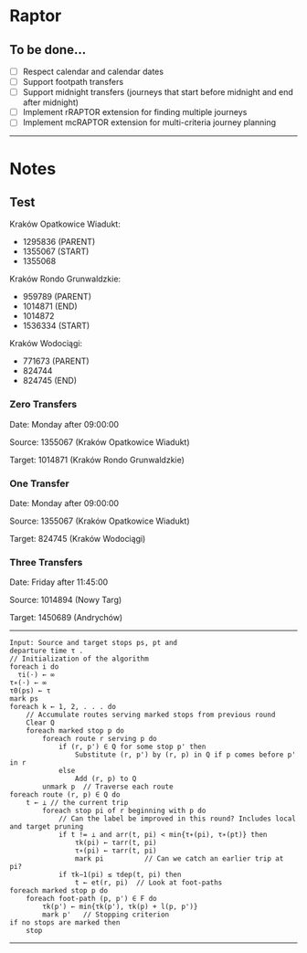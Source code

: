 # Raptor

## To be done...

- [ ] Respect calendar and calendar dates
- [ ] Support footpath transfers
- [ ] Support midnight transfers (journeys that start before midnight and end after midnight)
- [ ] Implement rRAPTOR extension for finding multiple journeys
- [ ] Implement mcRAPTOR extension for multi-criteria journey planning

---

# Notes

## Test

Kraków Opatkowice Wiadukt:
- 1295836 (PARENT)
- 1355067 (START)
- 1355068

Kraków Rondo Grunwaldzkie:
- 959789 (PARENT)
- 1014871 (END)
- 1014872
- 1536334 (START)

Kraków Wodociągi:
- 771673 (PARENT)
- 824744
- 824745 (END)

### Zero Transfers

Date: Monday after 09:00:00

Source: 1355067 (Kraków Opatkowice Wiadukt)

Target: 1014871 (Kraków Rondo Grunwaldzkie)

### One Transfer

Date: Monday after 09:00:00

Source: 1355067 (Kraków Opatkowice Wiadukt)

Target: 824745 (Kraków Wodociągi)

### Three Transfers 

Date: Friday after 11:45:00

Source: 1014894 (Nowy Targ)

Target: 1450689 (Andrychów)

---

```text
Input: Source and target stops ps, pt and
departure time τ .
// Initialization of the algorithm
foreach i do
  τi(·) ← ∞
τ∗(·) ← ∞
τ0(ps) ← τ
mark ps
foreach k ← 1, 2, . . . do 
    // Accumulate routes serving marked stops from previous round
    Clear Q
    foreach marked stop p do
        foreach route r serving p do
            if (r, p') ∈ Q for some stop p' then
                Substitute (r, p') by (r, p) in Q if p comes before p' in r
            else
                Add (r, p) to Q
        unmark p  // Traverse each route
foreach route (r, p) ∈ Q do
    t ← ⊥ // the current trip
        foreach stop pi of r beginning with p do              
            // Can the label be improved in this round? Includes local and target pruning
            if t != ⊥ and arr(t, pi) < min{τ∗(pi), τ∗(pt)} then
                τk(pi) ← τarr(t, pi)
                τ∗(pi) ← τarr(t, pi)
                mark pi          // Can we catch an earlier trip at pi?
            if τk−1(pi) ≤ τdep(t, pi) then
                t ← et(r, pi)  // Look at foot-paths
foreach marked stop p do
    foreach foot-path (p, p') ∈ F do
        τk(p') ← min{τk(p'), τk(p) + l(p, p')}
        mark p'   // Stopping criterion
if no stops are marked then
    stop
```

---
